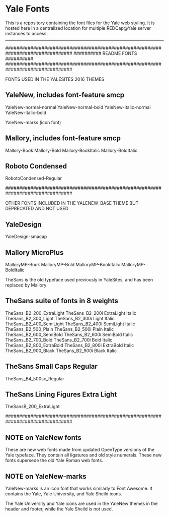 # Yale Fonts

This is a repository containing the font files for the Yale web styling. It is hosted here in a centralized location for multiple REDCap@Yale server instances to access.



---------------------------------------------------



################################################################################
########## README FONTS ##########
################################################################################

FONTS USED IN THE YALESITES 2016 THEMES

YaleNew, includes font-feature smcp
-----------------------------------
YaleNew-normal-normal
YaleNew-normal-bold
YaleNew-italic-normal
YaleNew-italic-bold

YaleNew-marks (icon font)

Mallory, includes font-feature smcp
-----------------------------------
Mallory-Book
Mallory-Bold
Mallory-BookItalic
Mallory-BoldItalic

Roboto Condensed
-----------------------------------
RobotoCondensed-Regular


################################################################################


OTHER FONTS INCLUDED IN THE YALENEW_BASE THEME BUT DEPRECATED AND NOT USED

YaleDesign
-----------------------------------
YaleDesign-smacap

Mallory MicroPlus
-----------------------------------
MalloryMP-Book
MalloryMP-Bold
MalloryMP-BookItalic
MalloryMP-BoldItalic


TheSans is the old typeface used previously in YaleSites, 
and has been replaced by Mallory

TheSans suite of fonts in 8 weights
-----------------------------------
TheSans_B2_200_ExtraLight
TheSans_B2_200i ExtraLight Italic
TheSans_B2_300_Light
TheSans_B2_300i Light Italic
TheSans_B2_400_SemiLight
TheSans_B2_400i SemiLight Italic
TheSans_B2_500_Plain
TheSans_B2_500i Plain Italic
TheSans_B2_600_SemiBold
TheSans_B2_600i SemiBold Italic
TheSans_B2_700_Bold
TheSans_B2_700i Bold Italic
TheSans_B2_800_ExtraBold
TheSans_B2_800i ExtraBold Italic
TheSans_B2_900_Black
TheSans_B2_900i Black Italic

TheSans Small Caps Regular
-----------------------------------
TheSans_B4_500sc_Regular

TheSans Lining Figures Extra Light
-----------------------------------
TheSansB_200_ExtraLight


################################################################################


NOTE on YaleNew fonts
-----------------------------------
These are new web fonts made from updated OpenType versions of the Yale typeface.
They contain all ligatures and old style numerals.
These new fonts supersede the old Yale Roman web fonts.

NOTE on YaleNew-marks
-----------------------------------
YaleNew-marks is an icon font that works similarly to Font Awesome. 
It contains the Yale, Yale University, and Yale Sheild icons.

The Yale University and Yale icons are used in the YaleNew themes in 
the header and footer, while the Yale Sheild is not used.